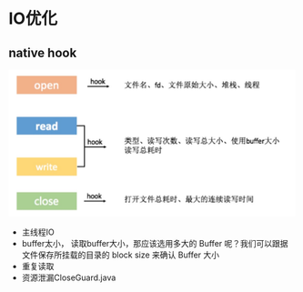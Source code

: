 # IO优化


## native hook
![](./1.jpg)

* 主线程IO
* buffer太小，
读取buffer大小，那应该选用多大的 Buffer 呢？我们可以跟据文件保存所挂载的目录的 block size 来确认 Buffer 大小
* 重复读取
* 资源泄漏CloseGuard.java

